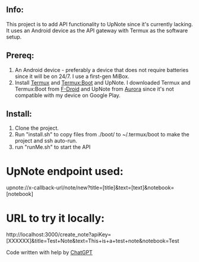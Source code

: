 ## Info:
This project is to add API functionality to UpNote since it's currently lacking. 
It uses an Android device as the API gateway with Termux as the software setup.


## Prereq:
1. An Android device - preferably a device that does not require batteries since it will be on 24/7. I use a first-gen MiBox.
2. Install [Termux](https://github.com/termux/termux-app) and [Termux:Boot](https://github.com/termux/termux-boot) and UpNote. I downloaded Termux and Termux:Boot from [F-Droid](https://f-droid.org/) and UpNote from [Aurora](https://auroraoss.com/) since it's not compatible with my device on Google Play.

## Install:
1. Clone the project.
2. Run "install.sh" to copy files from ./boot/ to ~/.termux/boot to make the project and ssh auto-run.
3. run "runMe.sh" to start the API

# UpNote endpoint used:
upnote://x-callback-url/note/new?title=[title]&text=[text]&notebook=[notebook]

# URL to try it locally:
http://localhost:3000/create_note?apiKey=[XXXXXX]&title=Test+Note&text=This+is+a+test+note&notebook=Test


Code written with help by [ChatGPT](https://chat.openai.com/chat/)
